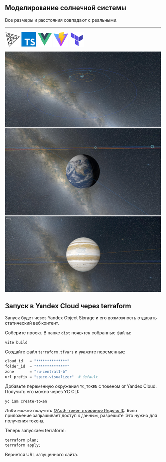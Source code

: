 ## Моделирование солнечной системы

Все размеры и расстояния совпадают с реальными.

---

<div>
  <a href="https://threejs.org/"><img height="48" src="/docs/img/three.js.png"></a>
  <a href="https://www.typescriptlang.org/"><img height="48" src="/docs/img/ts.svg"></a>
  <a href="https://vuejs.org/"><img height="48" src="/docs/img/vue.svg"></a>
  <a href="https://vitejs.dev/"><img height="48" src="/docs/img/vite.svg"></a>
  <a href="https://www.terraform.io/"><img height="48" src="/docs/img/terraform.svg"></a>
</div>


![img.png](docs/img/img.png)
![img_1.png](docs/img/img_1.png)
![img_2.png](docs/img/img_2.png)


## Запуск в Yandex Cloud через terraform

Запуск будет через Yandex Object Storage и его возможность отдавать статический веб контент.

Соберите проект. В папке `dist` появятся собранные файлы:

```shell
vite build
```

Создайте файл `terraform.tfvars` и укажите переменные:

```terraform
cloud_id   = "**************"
folder_id  = "**************"
zone       = "ru-central1-b"
url_prefix = "space-visualizer"  # default
```

Добавьте переменную окружения `YC_TOKEN` с токеном от Yandex Cloud. 
Получить его можно через YC CLI:
```shell
yc iam create-token
```

Либо можно получить [OAuth-токен в сервисе Яндекс ID](https://oauth.yandex.ru/authorize?response_type=token&client_id=1a6990aa636648e9b2ef855fa7bec2fb).
Если приложение запрашивает доступ к данным, разрешите. Это нужно для получения токена.

Теперь запускаем terraform:

```shell
terraform plan;
terraform apply;
```

Вернется URL запущенного сайта.